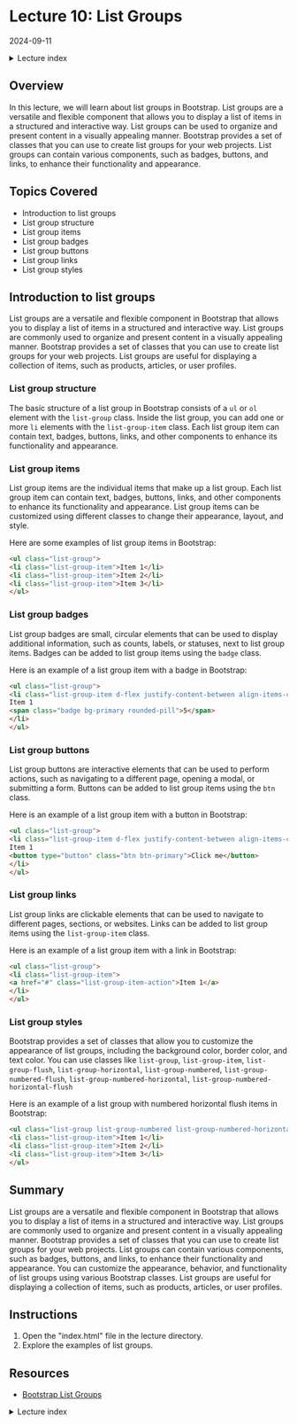 # Lecture 10: List Groups
2024-09-11

<!--html_preserve--><details>
  <summary>Lecture index</summary>

- [Lecture 1: Introduction and Setup of Bootstrap 5](/lectures/lecture_01/lecture_01.md)
- [Lecture 2: Typography and Colors](/lectures/lecture_02/lecture_02.md)
- [Lecture 3: Buttons](/lectures/lecture_03/lecture_03.md)
- [Lecture 4: Utility Classes](/lectures/lecture_04/lecture_04.md)
- [Lecture 5: Containers](/lectures/lecture_05/lecture_05.md)
- [Lecture 6: Grid Layout](/lectures/lecture_06/lecture_06.md)
- [Lecture 7: Navbars and Forms](/lectures/lecture_07/lecture_07.md)
- [Lecture 8: Cards](/lectures/lecture_08/lecture_08.md)
- [Lecture 9: Accordions](/lectures/lecture_09/lecture_09.md)
- [Lecture 10: List Groups](/lectures/lecture_10/lecture_10.md)
- [Lecture 11: Icons](/lectures/lecture_11/lecture_11.md)
- [Lecture 12: Tooltips and Popovers](/lectures/lecture_12/lecture_12.md)

</details><!--/html_preserve-->


## Overview

In this lecture, we will learn about list groups in Bootstrap. List groups
are a versatile and flexible component that allows you to display a list of
items in a structured and interactive way. List groups can be used to
organize and present content in a visually appealing manner. Bootstrap
provides a set of classes that you can use to create list groups for your web
projects. List groups can contain various components, such as badges,
buttons, and links, to enhance their functionality and appearance.


## Topics Covered

- Introduction to list groups
- List group structure
- List group items
- List group badges
- List group buttons
- List group links
- List group styles


## Introduction to list groups

List groups are a versatile and flexible component in Bootstrap that allows
you to display a list of items in a structured and interactive way. List
groups are commonly used to organize and present content in a visually
appealing manner. Bootstrap provides a set of classes that you can use to
create list groups for your web projects. List groups are useful for
displaying a collection of items, such as products, articles, or user
profiles.

### List group structure

The basic structure of a list group in Bootstrap consists of a `ul` or `ol`
element with the `list-group` class. Inside the list group, you can add one
or more `li` elements with the `list-group-item` class. Each list group item
can contain text, badges, buttons, links, and other components to enhance its
functionality and appearance.


### List group items

List group items are the individual items that make up a list group. Each
list group item can contain text, badges, buttons, links, and other
components to enhance its functionality and appearance. List group items can
be customized using different classes to change their appearance, layout, and
style.

Here are some examples of list group items in Bootstrap:

```html
<ul class="list-group">
<li class="list-group-item">Item 1</li>
<li class="list-group-item">Item 2</li>
<li class="list-group-item">Item 3</li>
</ul>
```

### List group badges

List group badges are small, circular elements that can be used to display
additional information, such as counts, labels, or statuses, next to list
group items. Badges can be added to list group items using the `badge` class.

Here is an example of a list group item with a badge in Bootstrap:

```html
<ul class="list-group">
<li class="list-group-item d-flex justify-content-between align-items-center">
Item 1
<span class="badge bg-primary rounded-pill">5</span>
</li>
</ul>
```

### List group buttons

List group buttons are interactive elements that can be used to perform
actions, such as navigating to a different page, opening a modal, or
submitting a form. Buttons can be added to list group items using the `btn`
class.

Here is an example of a list group item with a button in Bootstrap:

```html
<ul class="list-group">
<li class="list-group-item d-flex justify-content-between align-items-center">
Item 1
<button type="button" class="btn btn-primary">Click me</button>
</li>
</ul>
```

### List group links

List group links are clickable elements that can be used to navigate to
different pages, sections, or websites. Links can be added to list group
items using the `list-group-item` class.

Here is an example of a list group item with a link in Bootstrap:

```html
<ul class="list-group">
<li class="list-group-item">
<a href="#" class="list-group-item-action">Item 1</a>
</li>
</ul>
```

### List group styles

Bootstrap provides a set of classes that allow you to customize the
appearance of list groups, including the background color, border color, and
text color. You can use classes like `list-group`, `list-group-item`,
`list-group-flush`, `list-group-horizontal`, `list-group-numbered`,
`list-group-numbered-flush`, `list-group-numbered-horizontal`,
`list-group-numbered-horizontal-flush`

Here is an example of a list group with numbered horizontal flush items in
Bootstrap:

```html
<ul class="list-group list-group-numbered list-group-numbered-horizontal list-group-numbered-horizontal-flush">
<li class="list-group-item">Item 1</li>
<li class="list-group-item">Item 2</li>
<li class="list-group-item">Item 3</li>
</ul>
```

## Summary

List groups are a versatile and flexible component in Bootstrap that allows
you to display a list of items in a structured and interactive way. List
groups are commonly used to organize and present content in a visually
appealing manner. Bootstrap provides a set of classes that you can use to
create list groups for your web projects. List groups can contain various
components, such as badges, buttons, and links, to enhance their
functionality and appearance. You can customize the appearance, behavior, and
functionality of list groups using various Bootstrap classes. List groups are
useful for displaying a collection of items, such as products, articles, or
user profiles.

## Instructions

1. Open the "index.html" file in the lecture directory.
1. Explore the examples of list groups.

## Resources

- [Bootstrap List
  Groups](https://getbootstrap.com/docs/5.1/components/list-group/)



<!--html_preserve--><details>
  <summary>Lecture index</summary>

- [Lecture 1: Introduction and Setup of Bootstrap 5](/lectures/lecture_01/lecture_01.md)
- [Lecture 2: Typography and Colors](/lectures/lecture_02/lecture_02.md)
- [Lecture 3: Buttons](/lectures/lecture_03/lecture_03.md)
- [Lecture 4: Utility Classes](/lectures/lecture_04/lecture_04.md)
- [Lecture 5: Containers](/lectures/lecture_05/lecture_05.md)
- [Lecture 6: Grid Layout](/lectures/lecture_06/lecture_06.md)
- [Lecture 7: Navbars and Forms](/lectures/lecture_07/lecture_07.md)
- [Lecture 8: Cards](/lectures/lecture_08/lecture_08.md)
- [Lecture 9: Accordions](/lectures/lecture_09/lecture_09.md)
- [Lecture 10: List Groups](/lectures/lecture_10/lecture_10.md)
- [Lecture 11: Icons](/lectures/lecture_11/lecture_11.md)
- [Lecture 12: Tooltips and Popovers](/lectures/lecture_12/lecture_12.md)

</details><!--/html_preserve-->

